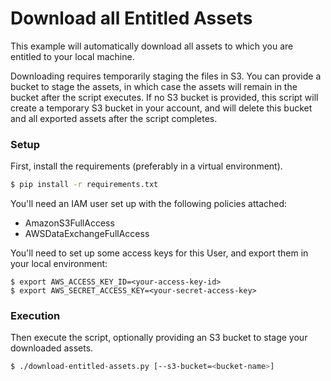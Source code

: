 # Download all Entitled Assets

This example will automatically download all assets to which you are entitled to your local machine.

Downloading requires temporarily staging the files in S3. You can provide a bucket to stage the assets,
in which case the assets will remain in the bucket after the script executes. If no S3 bucket is provided, this script will create a temporary S3 bucket in your account, and will delete
this bucket and all exported assets after the script completes.

### Setup
First, install the requirements (preferably in a virtual environment).

```bash
$ pip install -r requirements.txt
```

You'll need an IAM user set up with the following policies attached:
* AmazonS3FullAccess
* AWSDataExchangeFullAccess

You'll need to set up some access keys for this User, and export them in your local environment:

```
$ export AWS_ACCESS_KEY_ID=<your-access-key-id>
$ export AWS_SECRET_ACCESS_KEY=<your-secret-access-key>
```
### Execution


Then execute the script, optionally providing an S3 bucket to stage your downloaded assets.

```bash
$ ./download-entitled-assets.py [--s3-bucket=<bucket-name>]
```


